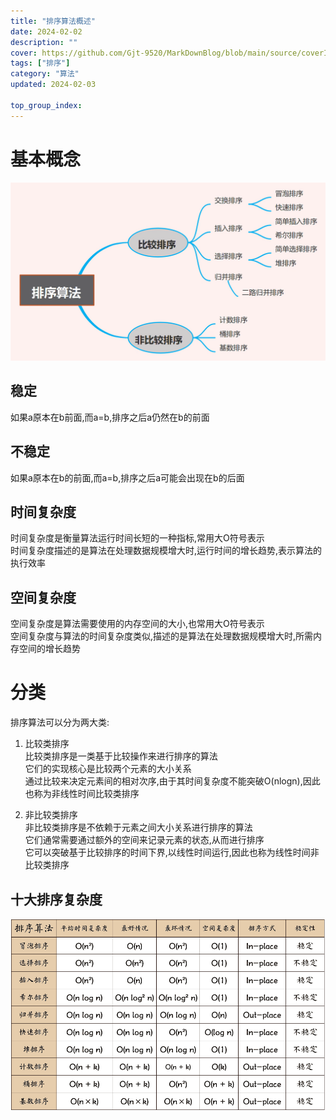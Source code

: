 ```yaml
---
title: "排序算法概述"
date: 2024-02-02
description: ""
cover: https://github.com/Gjt-9520/MarkDownBlog/blob/main/source/coverImages/Aimage-135/Aimage37.jpg?raw=true
tags: ["排序"]
category: "算法"
updated: 2024-02-03

top_group_index:
---
```


# 基本概念

![十大排序算法](../images/十大排序算法.png)

## 稳定 

如果a原本在b前面,而a=b,排序之后a仍然在b的前面

## 不稳定       

如果a原本在b的前面,而a=b,排序之后a可能会出现在b的后面

## 时间复杂度       

时间复杂度是衡量算法运行时间长短的一种指标,常用大O符号表示      
时间复杂度描述的是算法在处理数据规模增大时,运行时间的增长趋势,表示算法的执行效率      

## 空间复杂度      

空间复杂度是算法需要使用的内存空间的大小,也常用大O符号表示      
空间复杂度与算法的时间复杂度类似,描述的是算法在处理数据规模增大时,所需内存空间的增长趋势     

# 分类

排序算法可以分为两大类: 

1. 比较类排序    
比较类排序是一类基于比较操作来进行排序的算法    
它们的实现核心是比较两个元素的大小关系       
通过比较来决定元素间的相对次序,由于其时间复杂度不能突破O(nlogn),因此也称为非线性时间比较类排序

2. 非比较类排序      
非比较类排序是不依赖于元素之间大小关系进行排序的算法        
它们通常需要通过额外的空间来记录元素的状态,从而进行排序    
它可以突破基于比较排序的时间下界,以线性时间运行,因此也称为线性时间非比较类排序   

## 十大排序复杂度

![十大排序复杂度](../images/十大排序算法复杂度.png)